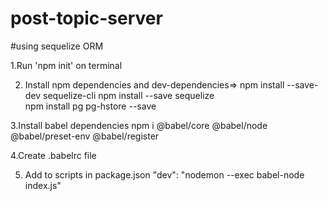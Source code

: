 # post-topic-server
#using sequelize ORM

1.Run 'npm init' on terminal

2. Install npm dependencies and dev-dependencies=>
  npm install --save-dev sequelize-cli
  npm install --save sequelize       
  npm install pg pg-hstore --save  
  
3.Install babel dependencies
   npm i @babel/core @babel/node @babel/preset-env @babel/register
   
4.Create .babelrc file

5. Add to scripts in package.json
    "dev": "nodemon --exec babel-node index.js"
